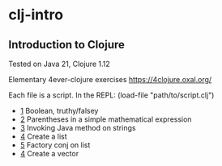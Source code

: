 # clj-intro
## Introduction to Clojure

Tested on Java 21, Clojure 1.12

Elementary 4ever-clojure exercises
https://4clojure.oxal.org/

Each file is a script. In the REPL: (load-file "path/to/script.clj")

- [1](p01.clj) Boolean, truthy/falsey
- [2](p02.clj) Parentheses in a simple mathematical expression
- [3](p03.clj) Invoking Java method on strings
- [4](p04.clj) Create a list
- [5](p05.clj) Factory conj on list
- [4](p06.clj) Create a vector